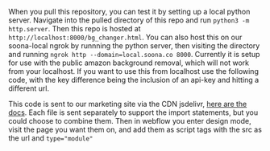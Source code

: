 When you pull this repository, you can test it by setting up a local python server. Navigate into the pulled directory of this repo and run `python3 -m http.server`. Then this repo is hosted at `http://localhost:8000/bg_changer.html`. You can also host this on our soona-local ngrok by runnning the python server, then visiting the directory and running `ngrok http --domain=local.soona.co 8000`. Currently it is setup for use with the public amazon background removal, which will not work from your localhost. If you want to use this from localhost use the following code, with the key difference being the inclusion of an api-key and hitting a different url.

This code is sent to our marketing site via the CDN jsdelivr, [here are the docs](https://www.jsdelivr.com/?docs=gh). Each file is sent separately to support the import statements, but you could choose to combine them. Then in webflow you enter design mode, visit the page you want them on, and add them as script tags with the src as the url and `type="module"`
